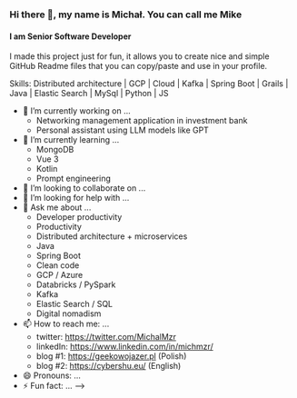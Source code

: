 ### Hi there 👋, my name is Michał. You can call me Mike 
#### I am Senior Software Developer
I made this project just for fun, it allows you to create nice and simple GitHub Readme files that you can copy/paste and use in your profile.

Skills: Distributed architecture | GCP | Cloud  | Kafka | Spring Boot | Grails | Java | Elastic Search | MySql | Python | JS

- 🔭 I’m currently working on ...
  - Networking management application in investment bank
  - Personal assistant using LLM models like GPT
- 🌱 I’m currently learning ...
  - MongoDB
  - Vue 3
  - Kotlin
  - Prompt engineering
- 👯 I’m looking to collaborate on ...
- 🤔 I’m looking for help with ...
- 💬 Ask me about ...
  - Developer productivity
  - Productivity
  - Distributed architecture + microservices
  - Java
  - Spring Boot
  - Clean code
  - GCP / Azure
  - Databricks / PySpark
  - Kafka
  - Elastic Search / SQL
  - Digital nomadism
- 📫 How to reach me: ...
  - twitter: https://twitter.com/MichalMzr
  - linkedIn: https://www.linkedin.com/in/michmzr/
  - blog #1: https://geekowojazer.pl (Polish)
  - blog #2: https://cybershu.eu/ (English)
- 😄 Pronouns: ...
- ⚡ Fun fact: ...
-->
